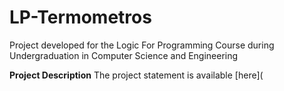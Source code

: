 # LP-Termometros
Project developed for the Logic For Programming Course during Undergraduation in Computer Science and Engineering

**Project Description**
The project statement is available [here](
